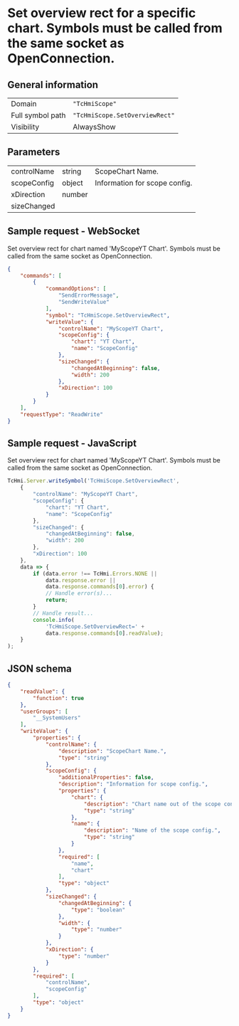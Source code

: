 # Set overview rect for a specific chart. Symbols must be called from the same socket as OpenConnection.

## General information

|  |  |
| - | - |
| Domain | `"TcHmiScope"` |
| Full symbol path | `"TcHmiScope.SetOverviewRect"` |
| Visibility | AlwaysShow |

## Parameters

|  |  |  |
| - | - | - |
| controlName | string | ScopeChart Name. |
| scopeConfig | object | Information for scope config. |
| xDirection | number |  |
| sizeChanged |  |  |

## Sample request - WebSocket

Set overview rect for chart named 'MyScopeYT Chart'. Symbols must be called from the same socket as OpenConnection.
```json
{
    "commands": [
        {
            "commandOptions": [
                "SendErrorMessage",
                "SendWriteValue"
            ],
            "symbol": "TcHmiScope.SetOverviewRect",
            "writeValue": {
                "controlName": "MyScopeYT Chart",
                "scopeConfig": {
                    "chart": "YT Chart",
                    "name": "ScopeConfig"
                },
                "sizeChanged": {
                    "changedAtBeginning": false,
                    "width": 200
                },
                "xDirection": 100
            }
        }
    ],
    "requestType": "ReadWrite"
}
```

## Sample request - JavaScript

Set overview rect for chart named 'MyScopeYT Chart'. Symbols must be called from the same socket as OpenConnection.
```javascript
TcHmi.Server.writeSymbol('TcHmiScope.SetOverviewRect',
    {
        "controlName": "MyScopeYT Chart",
        "scopeConfig": {
            "chart": "YT Chart",
            "name": "ScopeConfig"
        },
        "sizeChanged": {
            "changedAtBeginning": false,
            "width": 200
        },
        "xDirection": 100
    },
    data => {
        if (data.error !== TcHmi.Errors.NONE ||
            data.response.error ||
            data.response.commands[0].error) {
            // Handle error(s)...
            return;
        }
        // Handle result...
        console.info(
            'TcHmiScope.SetOverviewRect=' +
            data.response.commands[0].readValue);
    }
);
```

## JSON schema

```json
{
    "readValue": {
        "function": true
    },
    "userGroups": [
        "__SystemUsers"
    ],
    "writeValue": {
        "properties": {
            "controlName": {
                "description": "ScopeChart Name.",
                "type": "string"
            },
            "scopeConfig": {
                "additionalProperties": false,
                "description": "Information for scope config.",
                "properties": {
                    "chart": {
                        "description": "Chart name out of the scope config.",
                        "type": "string"
                    },
                    "name": {
                        "description": "Name of the scope config.",
                        "type": "string"
                    }
                },
                "required": [
                    "name",
                    "chart"
                ],
                "type": "object"
            },
            "sizeChanged": {
                "changedAtBeginning": {
                    "type": "boolean"
                },
                "width": {
                    "type": "number"
                }
            },
            "xDirection": {
                "type": "number"
            }
        },
        "required": [
            "controlName",
            "scopeConfig"
        ],
        "type": "object"
    }
}
```
